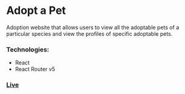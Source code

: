 # Adopt a Pet

Adoption website that allows users to view all the adoptable pets of a particular species and view the profiles of specific adoptable pets.

### Technologies: 
* React
* React Router v5

### [Live](https://adopt-pet-codecademy.netlify.app/)
